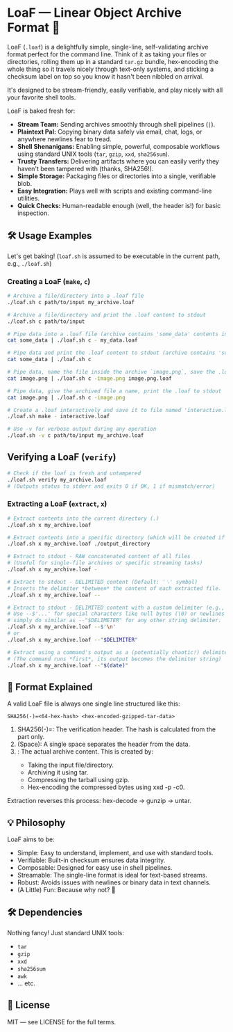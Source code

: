 # LoaF — Linear Object Archive Format 🍞

LoaF (`.loaf`) is a delightfully simple, single-line, self-validating archive format perfect for the command line. Think of it as taking your files or directories, rolling them up in a standard `tar.gz` bundle, hex-encoding the whole thing so it travels nicely through text-only systems, and sticking a checksum label on top so you know it hasn't been nibbled on arrival.

It's designed to be stream-friendly, easily verifiable, and play nicely with all your favorite shell tools.

LoaF is baked fresh for:

- **Stream Team:** Sending archives smoothly through shell pipelines (`|`).
- **Plaintext Pal:** Copying binary data safely via email, chat, logs, or anywhere newlines fear to tread.
- **Shell Shenanigans:** Enabling simple, powerful, composable workflows using standard UNIX tools (`tar`, `gzip`, `xxd`, `sha256sum`).
- **Trusty Transfers:** Delivering artifacts where you can easily verify they haven't been tampered with (thanks, SHA256!).
- **Simple Storage:** Packaging files or directories into a single, verifiable blob.
- **Easy Integration:** Plays well with scripts and existing command-line utilities.
- **Quick Checks:** Human-readable enough (well, the header is!) for basic inspection.

## 🛠 Usage Examples

Let's get baking! (`loaf.sh` is assumed to be executable in the current path, e.g., `./loaf.sh`)

### Creating a LoaF (`make`, `c`)

```bash
# Archive a file/directory into a .loaf file
./loaf.sh c path/to/input my_archive.loaf

# Archive a file/directory and print the .loaf content to stdout
./loaf.sh c path/to/input

# Pipe data into a .loaf file (archive contains 'some_data' contents in a file named '-' by default)
cat some_data | ./loaf.sh c - my_data.loaf

# Pipe data and print the .loaf content to stdout (archive contains 'some_data' contents in a file named '-' by default)
cat some_data | ./loaf.sh c

# Pipe data, name the file inside the archive `image.png`, save the .loaf archive to a file named image.png.loaf
cat image.png | ./loaf.sh c -image.png image.png.loaf

# Pipe data, give the archived file a name, print the .loaf to stdout
cat image.png | ./loaf.sh c -image.png

# Create a .loaf interactively and save it to file named 'interactive.loaf' (type the contents you want to archive in the .loaf file, then press Enter, then press Ctrl+D to finish and save)
./loaf.sh make - interactive.loaf

# Use -v for verbose output during any operation
./loaf.sh -v c path/to/input my_archive.loaf
```

## Verifying a LoaF (`verify`)

```bash
# Check if the loaf is fresh and untampered
./loaf.sh verify my_archive.loaf
# (Outputs status to stderr and exits 0 if OK, 1 if mismatch/error)
```

### Extracting a LoaF (`extract`, `x`)

```bash
# Extract contents into the current directory (.)
./loaf.sh x my_archive.loaf

# Extract contents into a specific directory (which will be created if it doesn't exist)
./loaf.sh x my_archive.loaf ./output_directory

# Extract to stdout - RAW concatenated content of all files
# (Useful for single-file archives or specific streaming tasks)
./loaf.sh x my_archive.loaf -

# Extract to stdout - DELIMITED content (Default: '␜' symbol)
# Inserts the delimiter *between* the content of each extracted file.
./loaf.sh x my_archive.loaf --

# Extract to stdout - DELIMITED content with a custom delimiter (e.g., newline)
# Use --$'...' for special characters like null bytes (\0) or newlines (\n), or
# simply do similar as --"$DELIMETER" for any other string delimiter.
./loaf.sh x my_archive.loaf --$'\n'
# or
./loaf.sh x my_archive.loaf --"$DELIMITER"

# Extract using a command's output as a (potentially chaotic!) delimiter
# (The command runs *first*, its output becomes the delimiter string)
./loaf.sh x my_archive.loaf --"$(date)"
```

## 📄 Format Explained

A valid LoaF file is always one single line structured like this:

```plaintext
SHA256(-)=<64-hex-hash> <hex-encoded-gzipped-tar-data>
```

1. SHA256(-)=<hash>: The verification header. The hash is calculated from the <hex-encoded-gzipped-tar-data> part only.
2. (Space): A single space separates the header from the data.
3. <hex-encoded-gzipped-tar-data>: The actual archive content. This is created by:
   - Taking the input file/directory.
   - Archiving it using tar.
   - Compressing the tarball using gzip.
   - Hex-encoding the compressed bytes using xxd -p -c0.

Extraction reverses this process: hex-decode -> gunzip -> untar.

## 💡 Philosophy

LoaF aims to be:

- Simple: Easy to understand, implement, and use with standard tools.
- Verifiable: Built-in checksum ensures data integrity.
- Composable: Designed for easy use in shell pipelines.
- Streamable: The single-line format is ideal for text-based streams.
- Robust: Avoids issues with newlines or binary data in text channels.
- (A Little) Fun: Because why not? 🍞

## 🛠️ Dependencies

Nothing fancy! Just standard UNIX tools:

- `tar`
- `gzip`
- `xxd`
- `sha256sum`
- `awk`
- ... etc.

## 📜 License

MIT — see LICENSE for the full terms.
